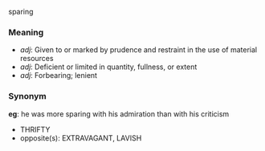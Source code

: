 sparing
### Meaning
+ _adj_: Given to or marked by prudence and restraint in the use of material resources
+ _adj_: Deficient or limited in quantity, fullness, or extent
+ _adj_: Forbearing; lenient

### Synonym

__eg__: he was more sparing with his admiration than with his criticism

+ THRIFTY
+ opposite(s): EXTRAVAGANT, LAVISH


